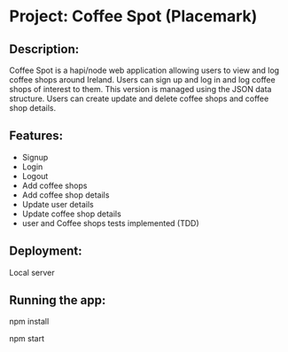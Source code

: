 # Project: Coffee Spot (Placemark)

## Description:

Coffee Spot is a hapi/node web application allowing users to view and log coffee shops around Ireland.
Users can sign up and log in and log coffee shops of interest to them. This version is managed using 
the JSON data structure. Users can create update and delete coffee shops and coffee shop details. 

## Features:

- Signup
- Login
- Logout
- Add coffee shops
- Add coffee shop details
- Update user details
- Update coffee shop details
- user and Coffee shops tests implemented (TDD)

## Deployment:

Local server

## Running the app:

npm install

npm start